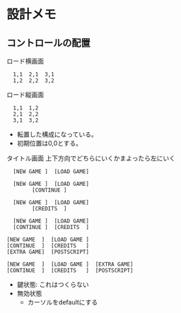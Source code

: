 # 設計メモ

## コントロールの配置

ロード横画面
```
  1,1  2,1  3,1
  1,2  2,2  3,2
```

ロード縦画面
```
  1,1  1,2
  2,1  2,2
  3,1  3,2
```

- 転置した構成になっている。
- 初期位置は0,0とする。

タイトル画面
上下方向でどちらにいくかまよったら左にいく

```
  [NEW GAME ]  [LOAD GAME]
```

```
  [NEW GAME ]  [LOAD GAME]
        [CONTINUE ]
```

```
  [NEW GAME ]  [LOAD GAME]
        [CREDITS  ]
```

```
  [NEW GAME ]  [LOAD GAME]
  [CONTINUE ]  [CREDITS  ]
```

```
[NEW GAME  ]  [LOAD GAME ]
[CONTINUE  ]  [CREDITS   ]
[EXTRA GAME]  [POSTSCRIPT]
```
```
[NEW GAME  ]  [LOAD GAME ]  [EXTRA GAME]
[CONTINUE  ]  [CREDITS   ]  [POSTSCRIPT]
```

- 鍵状態: これはつくらない
- 無効状態
  - カーソルをdefaultにする

